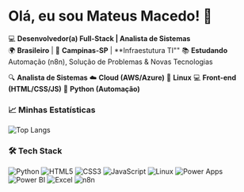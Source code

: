# Olá, eu sou Mateus Macedo! 👋

💻 **Desenvolvedor(a) Full-Stack | Analista de Sistemas**  
🌍 **Brasileiro** | 🏡 **Campinas-SP**  | **Infraestutura TI""
📚 **Estudando** Automação (n8n), Solução de Problemas & Novas Tecnologias  

🔍 **Analista de Sistemas**
☁️ **Cloud (AWS/Azure)**
🐧 **Linux**
💻 **Front-end (HTML/CSS/JS)**
🐍 **Python (Automação)**

### 📈 Minhas Estatísticas

![Top Langs](https://github-readme-stats.vercel.app/api/top-langs/?username=macedocedo&layout=compact&theme=dracula)

### 🛠 Tech Stack

![Python](https://img.shields.io/badge/-Python-3776AB?logo=python&logoColor=white)
![HTML5](https://img.shields.io/badge/-HTML5-E34F26?logo=html5&logoColor=white)
![CSS3](https://img.shields.io/badge/-CSS3-1572B6?logo=css3&logoColor=white)
![JavaScript](https://img.shields.io/badge/-JavaScript-F7DF1E?logo=javascript&logoColor=black)
![Linux](https://img.shields.io/badge/-Linux-FCC624?logo=linux&logoColor=black)
![Power Apps](https://img.shields.io/badge/-Power_Apps-742774?logo=microsoft-powerapps&logoColor=white)
![Power BI](https://img.shields.io/badge/-Power_BI-F2C811?logo=powerbi&logoColor=black)
![Excel](https://img.shields.io/badge/-Excel-217346?logo=microsoftexcel&logoColor=white)
![n8n](https://img.shields.io/badge/-AUTOMAÇÃO(n8n)-00ADEF?logo=n8n&logoColor=white)

